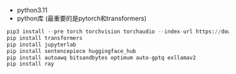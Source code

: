 - python3.11
- python库  (最重要的是pytorch和transformers)

```python
pip3 install --pre torch torchvision torchaudio --index-url https://download.pytorch.org/whl/nightly/cu121
pip install transformers
pip install jupyterlab
pip install sentencepiece huggingface_hub
pip install autoawq bitsandbytes optimum auto-gptq exllamav2
pip install ray
```